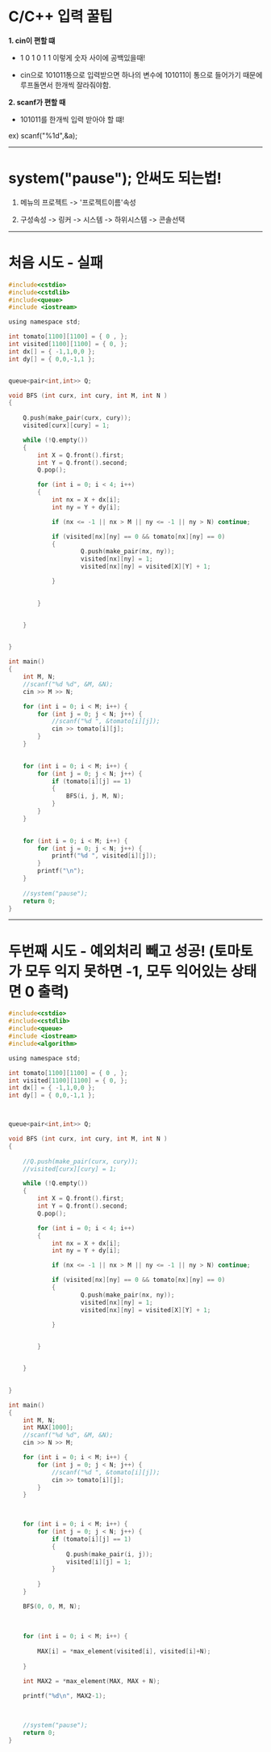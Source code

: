 
# C/C++ 입력 꿀팁

**1. cin이 편할 떄**

- 1 0 1 0 1 1 이렇게 숫자 사이에 공백있을때!

- cin으로 101011통으로 입력받으면 하나의 변수에 101011이 통으로 들어가기 때문에 루프돌면서 한개씩 잘라줘야함.

**2. scanf가 편할 때**

- 101011를 한개씩 입력 받아야 할 떄!

ex) scanf("%1d",&a);

------------------------------------------------------------------------------------------------------------------

# system("pause"); 안써도 되는법!

1. 메뉴의 프로젝트 -> '프로젝트이름'속성

2. 구성속성 -> 링커 -> 시스템 -> 하위시스템 -> 콘솔선택

------------------------------------------------------------------------------------------------------------------
# 처음 시도 - 실패

```c
#include<cstdio>
#include<cstdlib>
#include<queue>
#include <iostream>

using namespace std;

int tomato[1100][1100] = { 0 , };
int visited[1100][1100] = { 0, };
int dx[] = { -1,1,0,0 };
int dy[] = { 0,0,-1,1 };


queue<pair<int,int>> Q;

void BFS (int curx, int cury, int M, int N )
{
	
	Q.push(make_pair(curx, cury));
	visited[curx][cury] = 1;

	while (!Q.empty())
	{
		int X = Q.front().first;
		int Y = Q.front().second;
		Q.pop();

		for (int i = 0; i < 4; i++)
		{
			int nx = X + dx[i];
			int ny = Y + dy[i];

			if (nx <= -1 || nx > M || ny <= -1 || ny > N) continue;

			if (visited[nx][ny] == 0 && tomato[nx][ny] == 0)
			{
					Q.push(make_pair(nx, ny));
					visited[nx][ny] = 1;
					visited[nx][ny] = visited[X][Y] + 1;

			}

			
		}


	}

	
}

int main()
{
	int M, N;
	//scanf("%d %d", &M, &N);
	cin >> M >> N;

	for (int i = 0; i < M; i++) {
		for (int j = 0; j < N; j++) {
			//scanf("%d ", &tomato[i][j]);
			cin >> tomato[i][j];
		}
	}

	
	for (int i = 0; i < M; i++) {
		for (int j = 0; j < N; j++) {
			if (tomato[i][j] == 1)
			{
				BFS(i, j, M, N);
			}
		}
	}

	
	for (int i = 0; i < M; i++) {
		for (int j = 0; j < N; j++) {
			printf("%d ", visited[i][j]);
		}
		printf("\n");
	}
	
	//system("pause");
	return 0;
}
```
----------------------------------------------------------------------------------------------------------------------
# 두번째 시도 - 예외처리 빼고 성공! (토마토가 모두 익지 못하면 -1, 모두 익어있는 상태면 0 출력)

```c
#include<cstdio>
#include<cstdlib>
#include<queue>
#include <iostream>
#include<algorithm>

using namespace std;

int tomato[1100][1100] = { 0 , };
int visited[1100][1100] = { 0, };
int dx[] = { -1,1,0,0 };
int dy[] = { 0,0,-1,1 };



queue<pair<int,int>> Q;

void BFS (int curx, int cury, int M, int N )
{
	
	//Q.push(make_pair(curx, cury));
	//visited[curx][cury] = 1;

	while (!Q.empty())
	{
		int X = Q.front().first;
		int Y = Q.front().second;
		Q.pop();

		for (int i = 0; i < 4; i++)
		{
			int nx = X + dx[i];
			int ny = Y + dy[i];

			if (nx <= -1 || nx > M || ny <= -1 || ny > N) continue;

			if (visited[nx][ny] == 0 && tomato[nx][ny] == 0)
			{
					Q.push(make_pair(nx, ny));
					visited[nx][ny] = 1;
					visited[nx][ny] = visited[X][Y] + 1;

			}

			
		}


	}

	
}

int main()
{
	int M, N;
	int MAX[1000];
	//scanf("%d %d", &M, &N);
	cin >> N >> M;

	for (int i = 0; i < M; i++) {
		for (int j = 0; j < N; j++) {
			//scanf("%d ", &tomato[i][j]);
			cin >> tomato[i][j];
		}
	}

	

	for (int i = 0; i < M; i++) {
		for (int j = 0; j < N; j++) {
			if (tomato[i][j] == 1)
			{
				Q.push(make_pair(i, j));
				visited[i][j] = 1;
			}
			
		}
	}

	BFS(0, 0, M, N);
	
	
	
	for (int i = 0; i < M; i++) {
		
		MAX[i] = *max_element(visited[i], visited[i]+N);
		
	}

	int MAX2 = *max_element(MAX, MAX + N);

	printf("%d\n", MAX2-1);
	
	

	//system("pause");
	return 0;
}
```
